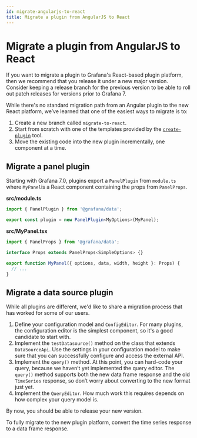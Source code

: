 ```yaml
---
id: migrate-angularjs-to-react
title: Migrate a plugin from AngularJS to React
---
```


# Migrate a plugin from AngularJS to React

If you want to migrate a plugin to Grafana's React-based plugin platform, then we recommend that you release it under a new major version. Consider keeping a release branch for the previous version to be able to roll out patch releases for versions prior to Grafana 7.

While there's no standard migration path from an Angular plugin to the new React platform, we’ve learned that one of the easiest ways to migrate is to:

1. Create a new branch called `migrate-to-react`.
1. Start from scratch with one of the templates provided by the [`create-plugin`](https://www.npmjs.com/package/@grafana/create-plugin) tool.
1. Move the existing code into the new plugin incrementally, one component at a time.

## Migrate a panel plugin

Starting with Grafana 7.0, plugins export a `PanelPlugin` from `module.ts` where `MyPanel`is a React component containing the props from `PanelProps`.

**src/module.ts**

```ts
import { PanelPlugin } from '@grafana/data';

export const plugin = new PanelPlugin<MyOptions>(MyPanel);
```

**src/MyPanel.tsx**

```ts
import { PanelProps } from '@grafana/data';

interface Props extends PanelProps<SimpleOptions> {}

export function MyPanel({ options, data, width, height }: Props) {
  // ...
}
```

## Migrate a data source plugin

While all plugins are different, we'd like to share a migration process that has worked for some of our users.

1. Define your configuration model and `ConfigEditor`. For many plugins, the configuration editor is the simplest component, so it's a good candidate to start with.
1. Implement the `testDatasource()` method on the class that extends `DataSourceApi`. Use the settings in your configuration model to make sure that you can successfully configure and access the external API.
1. Implement the `query()` method. At this point, you can hard-code your query, because we haven’t yet implemented the query editor. The `query()` method supports both the new data frame response and the old `TimeSeries` response, so don’t worry about converting to the new format just yet.
1. Implement the `QueryEditor`. How much work this requires depends on how complex your query model is.

By now, you should be able to release your new version.

To fully migrate to the new plugin platform, convert the time series response to a data frame response.

